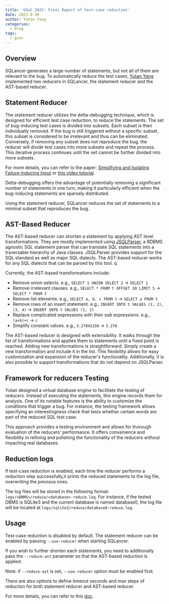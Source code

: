 ```yaml
---
title: 'GSoC 2023: Final Report of test-case reduction'
date: 2023-8-30
author: Yutan Yang
categories:
  - blog
tags:
  - gsoc
---
```


## Overview

SQLancer generates a large number of statements, but not all of them are relevant to the bug. To automatically reduce the test cases, [Yutan Yang](https://github.com/ColinYoungTaro) implemented two reducers in SQLancer, the statement reducer and the AST-based reducer.


## Statement Reducer

The statement reducer utilizes the delta-debugging technique, which is designed for efficient test case reduction, to reduce the statements. The set of bug-inducing test cases is divided into subsets. Each subset is then individually removed. If the bug is still triggered without a specific subset, this subset is considered to be irrelevant and thus can be eliminated. Conversely, if removing any subset does not reproduce the bug, the reducer will divide test cases into more subsets and repeat the process. This iterative process continues until the set cannot be further divided into more subsets. 

For more details, you can refer to the paper: [Simplifying and Isolating Failure-Inducing Input](https://www.cs.purdue.edu/homes/xyzhang/fall07/Papers/delta-debugging.pdf) or [this video tutorial](https://youtu.be/lGe2-y1xibY). 

Delta-debugging offers the advantage of potentially removing a significant number of statements in one turn, making it particularly efficient when the bug-inducing statements are sparsely distributed.

Using the statement reducer, SQLancer reduces the set of statements to a minimal subset that reproduces the bug. 

## AST-Based Reducer

The AST-based reducer can shorten a statement by applying AST level transformations. They are mostly implemented using [JSQLParser](https://github.com/JSQLParser/JSqlParser), a RDBMS agnostic SQL statement parser that can translate SQL statements into a traversable hierarchy of Java classes. JSQLParser provides support for the SQL standard as well as major SQL dialects. The AST-based reducer works for any SQL dialects that can be parsed by this tool.
q

Currently, the AST-based transformations include:

+ Remove union selects.  e.g., 
  `SELECT 1 UNION SELECT 2` -> `SELECT 1` 
+ Remove irrelevant clauses.  e.g., 
  `SELECT * FROM t OFFSET 20 LIMIT 5` -> `SELECT * FROM t`
+ Remove list elements.  e.g.,
   `SELECT a, b, c FROM t` -> `SELECT a FROM t`
+ Remove rows of an insert statement.  e.g., 
  `INSERT INTO t VALUES (1, 2), (3, 4)` -> `INSERT INTO t VALUES (1, 2)`
+ Replace complicated expressions with their sub expressions.  e.g., 
  `(a+b)+c` -> `c`
+ Simplify constant values.  e.g., 
  `3.27842156` -> `3.278`

The AST-based reducer is designed with extensibility. It walks through the list of transformations and applies them to statements until a fixed point is reached. Adding new transformations is straightforward. Simply create a new transformation and include it in the list. This flexibility allows for easy customization and expansion of the reducer's functionality. Additionally, it is also possible to support transformations that do not depend on JSQLParser.



## Framework for reducers Testing

Yutan designed a virtual database engine to facilitate the testing of reducers. Instead of executing the statements, this engine records them for analysis. One of its notable features is the ability to customize the conditions that trigger a bug. For instance, the testing framework allows specifying an interestingness check that tests whether certain words are part of the reduced SQL test case.

This approach provides a testing environment and allows for thorough evaluation of the reducers' performance. It offers convenience and flexibility in refining and polishing the functionality of the reducers without impacting real databases.

## Reduction logs

If test-case reduction is enabled, each time the reducer performs a reduction step successfully,it prints the reduced statements to the log file, overwriting the previous ones.

The log files will be stored in the following format: `logs/<DBMS>/reduce/<database>-reduce.log`. For instance, if the tested DBMS is SQLite3 and the current database is named database0, the log file will be located at `logs/sqlite3/reduce/database0-reduce.log`.

## Usage
Test-case reduction is disabled by default. The statement reducer can be enabled by passing `--use-reducer` when starting SQLancer. 

If you wish to further shorten each statements, you need to additionally pass the `--reduce-ast` parameter so that the AST-based reduction is applied. 

Note: if `--reduce-ast` is set, `--use-reducer` option must be enabled first.

There are also options to define timeout seconds and max steps of reduction for both statement reducer and AST-based reducer.

For more details, you can refer to this [doc](https://github.com/sqlancer/sqlancer/blob/main/docs/testCaseReduction.md).